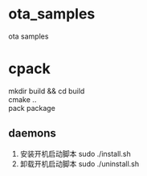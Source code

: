 # ota_samples
ota samples

# cpack
mkdir build && cd build  
cmake ..  
pack package  

## daemons

1. 安装开机启动脚本
    sudo ./install.sh
2. 卸载开机启动脚本
    sudo ./uninstall.sh